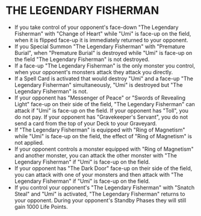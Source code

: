 
# THE LEGENDARY FISHERMAN

*   If you take control of your opponent's face-down "The Legendary Fisherman" with "Change of Heart" while "Umi" is face-up on the field, when it is flipped face-up it is immediately returned to your opponent.
*   If you Special Summon "The Legendary Fisherman" with "Premature Burial", when "Premature Burial" is destroyed while "Umi" is face-up on the field "The Legendary Fisherman" is not destroyed.
*   If a face-up "The Legendary Fisherman" is the only monster you control, when your opponent's monsters attack they attack you directly.
*   If a Spell Card is activated that would destroy "Umi" and a face-up "The Legendary Fisherman" simultaneously, "Umi" is destroyed but "The Legendary Fisherman" is not.
*   If your opponent has "Messenger of Peace" or "Swords of Revealing Light" face-up on their side of the field, "The Legendary Fisherman" can attack if "Umi" is face-up on the field. If your opponent has "Toll", you do not pay. If your opponent has "Gravekeeper's Servant", you do not send a card from the top of your Deck to your Graveyard.
*   If "The Legendary Fisherman" is equipped with "Ring of Magnetism" while "Umi" is face-up on the field, the effect of "Ring of Magnetism" is not applied.
*   If your opponent controls a monster equipped with "Ring of Magnetism" and another monster, you can attack the other monster with "The Legendary Fisherman" if "Umi" is face-up on the field.
*   If your opponent has "The Dark Door" face-up on their side of the field, you can attack with one of your monsters and then attack with "The Legendary Fisherman" if "Umi" is face-up on the field.
*   If you control your opponent's "The Legendary Fisherman" with "Snatch Steal" and "Umi" is activated, "The Legendary Fisherman" returns to your opponent. During your opponent's Standby Phases they will still gain 1000 Life Points.

  